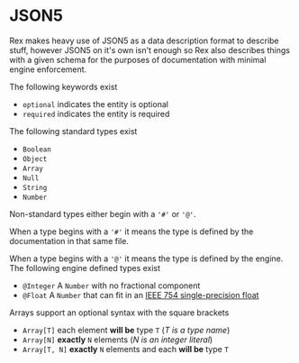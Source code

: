 # JSON5

Rex makes heavy use of JSON5 as a data description format to describe stuff,
however JSON5 on it's own isn't enough so Rex also describes things with
a given schema for the purposes of documentation with minimal engine enforcement.

The following keywords exist
  * `optional` indicates the entity is optional
  * `required` indicates the entity is required

The following standard types exist
  * `Boolean`
  * `Object`
  * `Array`
  * `Null`
  * `String`
  * `Number`

Non-standard types either begin with a `'#'` or `'@'`.

When a type begins with a `'#'` it means the type is defined by the
documentation in that same file.

When a type begins with a `'@'` it means the type is defined by the engine. The
following engine defined types exist
  * `@Integer` A `Number` with no fractional component
  * `@Float` A `Number` that can fit in an [IEEE 754 single-precision float](https://en.wikipedia.org/wiki/IEEE_754)

Arrays support an optional syntax with the square brackets
  * `Array[T]` each element **will be** type `T` (_T is a type name_)
  * `Array[N]` **exactly** `N` elements (_N is an integer literal_)
  * `Array[T, N]` **exactly** `N` elements and each **will be** type `T`